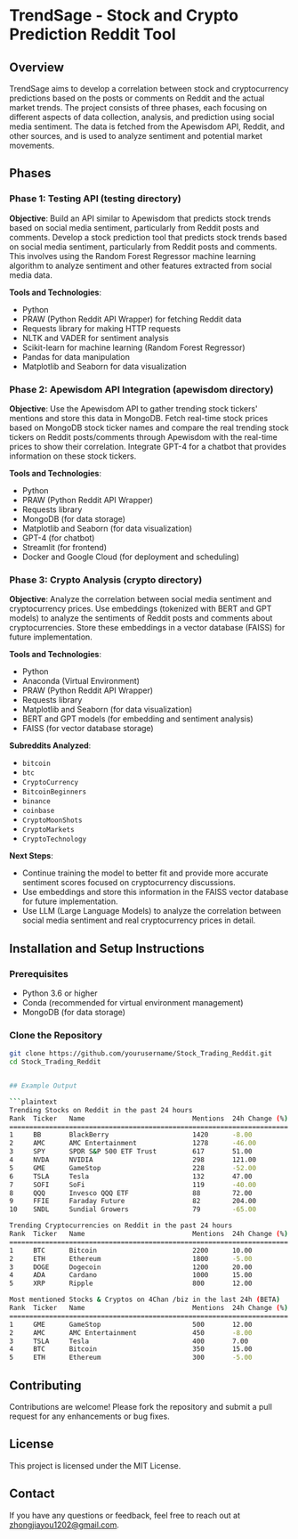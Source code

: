 # TrendSage - Stock and Crypto Prediction Reddit Tool

## Overview

TrendSage aims to develop a correlation between stock and cryptocurrency predictions based on the posts or comments on Reddit and the actual market trends. The project consists of three phases, each focusing on different aspects of data collection, analysis, and prediction using social media sentiment. The data is fetched from the Apewisdom API, Reddit, and other sources, and is used to analyze sentiment and potential market movements. 

## Phases

### Phase 1: Testing API (testing directory)

**Objective**: Build an API similar to Apewisdom that predicts stock trends based on social media sentiment, particularly from Reddit posts and comments. Develop a stock prediction tool that predicts stock trends based on social media sentiment, particularly from Reddit posts and comments. This involves using the Random Forest Regressor machine learning algorithm to analyze sentiment and other features extracted from social media data.

**Tools and Technologies**:
- Python
- PRAW (Python Reddit API Wrapper) for fetching Reddit data
- Requests library for making HTTP requests
- NLTK and VADER for sentiment analysis
- Scikit-learn for machine learning (Random Forest Regressor)
- Pandas for data manipulation
- Matplotlib and Seaborn for data visualization

### Phase 2: Apewisdom API Integration (apewisdom directory)

**Objective**: Use the Apewisdom API to gather trending stock tickers' mentions and store this data in MongoDB. Fetch real-time stock prices based on MongoDB stock ticker names and compare the real trending stock tickers on Reddit posts/comments through Apewisdom with the real-time prices to show their correlation. Integrate GPT-4 for a chatbot that provides information on these stock tickers.

**Tools and Technologies**:
- Python
- PRAW (Python Reddit API Wrapper)
- Requests library
- MongoDB (for data storage)
- Matplotlib and Seaborn (for data visualization)
- GPT-4 (for chatbot)
- Streamlit (for frontend)
- Docker and Google Cloud (for deployment and scheduling)

### Phase 3: Crypto Analysis (crypto directory)

**Objective**: Analyze the correlation between social media sentiment and cryptocurrency prices. Use embeddings (tokenized with BERT and GPT models) to analyze the sentiments of Reddit posts and comments about cryptocurrencies. Store these embeddings in a vector database (FAISS) for future implementation.

**Tools and Technologies**:
- Python
- Anaconda (Virtual Environment)
- PRAW (Python Reddit API Wrapper)
- Requests library
- Matplotlib and Seaborn (for data visualization)
- BERT and GPT models (for embedding and sentiment analysis)
- FAISS (for vector database storage)

**Subreddits Analyzed**:
- `bitcoin`
- `btc`
- `CryptoCurrency`
- `BitcoinBeginners`
- `binance`
- `coinbase`
- `CryptoMoonShots`
- `CryptoMarkets`
- `CryptoTechnology`

**Next Steps**:
- Continue training the model to better fit and provide more accurate sentiment scores focused on cryptocurrency discussions.
- Use embeddings and store this information in the FAISS vector database for future implementation.
- Use LLM (Large Language Models) to analyze the correlation between social media sentiment and real cryptocurrency prices in detail.

## Installation and Setup Instructions

### Prerequisites

- Python 3.6 or higher
- Conda (recommended for virtual environment management)
- MongoDB (for data storage)

### Clone the Repository

```sh
git clone https://github.com/yourusername/Stock_Trading_Reddit.git
cd Stock_Trading_Reddit


## Example Output

```plaintext
Trending Stocks on Reddit in the past 24 hours
Rank  Ticker   Name                           Mentions  24h Change (%) 
======================================================================
1     BB       BlackBerry                     1420      -8.00           
2     AMC      AMC Entertainment              1278      -46.00          
3     SPY      SPDR S&P 500 ETF Trust         617       51.00           
4     NVDA     NVIDIA                         298       121.00          
5     GME      GameStop                       228       -52.00          
6     TSLA     Tesla                          132       47.00           
7     SOFI     SoFi                           119       -40.00          
8     QQQ      Invesco QQQ ETF                88        72.00           
9     FFIE     Faraday Future                 82        204.00          
10    SNDL     Sundial Growers                79        -65.00          

Trending Cryptocurrencies on Reddit in the past 24 hours
Rank  Ticker   Name                           Mentions  24h Change (%) 
======================================================================
1     BTC      Bitcoin                        2200      10.00           
2     ETH      Ethereum                       1800      -5.00           
3     DOGE     Dogecoin                       1200      20.00          
4     ADA      Cardano                        1000      15.00           
5     XRP      Ripple                         800       12.00          

Most mentioned Stocks & Cryptos on 4Chan /biz in the last 24h (BETA)
Rank  Ticker   Name                           Mentions  24h Change (%) 
======================================================================
1     GME      GameStop                       500       12.00           
2     AMC      AMC Entertainment              450       -8.00           
3     TSLA     Tesla                          400       7.00            
4     BTC      Bitcoin                        350       15.00           
5     ETH      Ethereum                       300       -5.00           
```

## Contributing

Contributions are welcome! Please fork the repository and submit a pull request for any enhancements or bug fixes.

## License

This project is licensed under the MIT License.

## Contact

If you have any questions or feedback, feel free to reach out at zhongjiayou1202@gmail.com.
